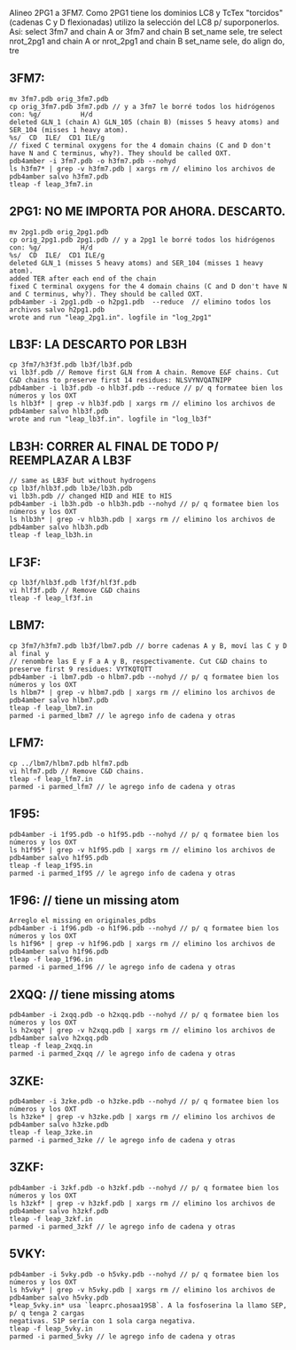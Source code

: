 Alineo 2PG1 a 3FM7. Como 2PG1 tiene los dominios LC8 y TcTex "torcidos"
(cadenas C y D flexionadas) utilizo la selección del LC8 p/ suporponerlos. Asi:
    select 3fm7 and chain A or 3fm7 and chain B
    set_name sele, tre
    select nrot_2pg1 and chain A or nrot_2pg1 and chain B
    set_name sele, do
    align do, tre

3FM7:
-----
    mv 3fm7.pdb orig_3fm7.pdb
    cp orig_3fm7.pdb 3fm7.pdb // y a 3fm7 le borré todos los hidrógenos con: %g/          H/d
    deleted GLN_1 (chain A) GLN_105 (chain B) (misses 5 heavy atoms) and SER_104 (misses 1 heavy atom).
    %s/  CD  ILE/  CD1 ILE/g
    // fixed C terminal oxygens for the 4 domain chains (C and D don't have N and C terminus, why?). They should be called OXT.
    pdb4amber -i 3fm7.pdb -o h3fm7.pdb --nohyd
    ls h3fm7* | grep -v h3fm7.pdb | xargs rm // elimino los archivos de pdb4amber salvo h3fm7.pdb
    tleap -f leap_3fm7.in

2PG1:   NO ME IMPORTA POR AHORA. DESCARTO. 
-----
    mv 2pg1.pdb orig_2pg1.pdb
    cp orig_2pg1.pdb 2pg1.pdb // y a 2pg1 le borré todos los hidrógenos con: %g/          H/d
    %s/  CD  ILE/  CD1 ILE/g
    deleted GLN_1 (misses 5 heavy atoms) and SER_104 (misses 1 heavy atom).
    added TER after each end of the chain
    fixed C terminal oxygens for the 4 domain chains (C and D don't have N and C terminus, why?). They should be called OXT.
    pdb4amber -i 2pg1.pdb -o h2pg1.pdb  --reduce  // elimino todos los archivos salvo h2pg1.pdb
    wrote and run "leap_2pg1.in". logfile in "log_2pg1"

LB3F: LA DESCARTO POR LB3H
-----
    cp 3fm7/h3f3f.pdb lb3f/lb3f.pdb
    vi lb3f.pdb // Remove first GLN from A chain. Remove E&F chains. Cut C&D chains to preserve first 14 residues: NLSVYNVQATNIPP
    pdb4amber -i lb3f.pdb -o hlb3f.pdb --reduce // p/ q formatee bien los números y los OXT
    ls hlb3f* | grep -v hlb3f.pdb | xargs rm // elimino los archivos de pdb4amber salvo hlb3f.pdb
    wrote and run "leap_lb3f.in". logfile in "log_lb3f"

LB3H: CORRER AL FINAL DE TODO P/ REEMPLAZAR A LB3F
-----
    // same as LB3F but without hydrogens
    cp lb3f/hlb3f.pdb lb3e/lb3h.pdb
    vi lb3h.pdb // changed HID and HIE to HIS
    pdb4amber -i lb3h.pdb -o hlb3h.pdb --nohyd // p/ q formatee bien los números y los OXT
    ls hlb3h* | grep -v hlb3h.pdb | xargs rm // elimino los archivos de pdb4amber salvo hlb3h.pdb
    tleap -f leap_lb3h.in

LF3F:
-----
    cp lb3f/hlb3f.pdb lf3f/hlf3f.pdb
    vi hlf3f.pdb // Remove C&D chains
    tleap -f leap_lf3f.in

LBM7:
-----
    cp 3fm7/h3fm7.pdb lb3f/lbm7.pdb // borre cadenas A y B, moví las C y D al final y
    // renombre las E y F a A y B, respectivamente. Cut C&D chains to preserve first 9 residues: VYTKQTQTT
    pdb4amber -i lbm7.pdb -o hlbm7.pdb --nohyd // p/ q formatee bien los números y los OXT
    ls hlbm7* | grep -v hlbm7.pdb | xargs rm // elimino los archivos de pdb4amber salvo hlbm7.pdb
    tleap -f leap_lbm7.in
    parmed -i parmed_lbm7 // le agrego info de cadena y otras

LFM7:
-----
    cp ../lbm7/hlbm7.pdb hlfm7.pdb
    vi hlfm7.pdb // Remove C&D chains.
    tleap -f leap_lfm7.in
    parmed -i parmed_lfm7 // le agrego info de cadena y otras

1F95:
----
    pdb4amber -i 1f95.pdb -o h1f95.pdb --nohyd // p/ q formatee bien los números y los OXT
    ls h1f95* | grep -v h1f95.pdb | xargs rm // elimino los archivos de pdb4amber salvo h1f95.pdb
    tleap -f leap_1f95.in
    parmed -i parmed_1f95 // le agrego info de cadena y otras


1F96: // tiene un missing atom
----
    Arreglo el missing en originales_pdbs
    pdb4amber -i 1f96.pdb -o h1f96.pdb --nohyd // p/ q formatee bien los números y los OXT
    ls h1f96* | grep -v h1f96.pdb | xargs rm // elimino los archivos de pdb4amber salvo h1f96.pdb
    tleap -f leap_1f96.in
    parmed -i parmed_1f96 // le agrego info de cadena y otras


2XQQ: // tiene missing atoms
----
    pdb4amber -i 2xqq.pdb -o h2xqq.pdb --nohyd // p/ q formatee bien los números y los OXT
    ls h2xqq* | grep -v h2xqq.pdb | xargs rm // elimino los archivos de pdb4amber salvo h2xqq.pdb
    tleap -f leap_2xqq.in
    parmed -i parmed_2xqq // le agrego info de cadena y otras

3ZKE:
----
    pdb4amber -i 3zke.pdb -o h3zke.pdb --nohyd // p/ q formatee bien los números y los OXT
    ls h3zke* | grep -v h3zke.pdb | xargs rm // elimino los archivos de pdb4amber salvo h3zke.pdb
    tleap -f leap_3zke.in
    parmed -i parmed_3zke // le agrego info de cadena y otras

3ZKF:
----
    pdb4amber -i 3zkf.pdb -o h3zkf.pdb --nohyd // p/ q formatee bien los números y los OXT
    ls h3zkf* | grep -v h3zkf.pdb | xargs rm // elimino los archivos de pdb4amber salvo h3zkf.pdb
    tleap -f leap_3zkf.in
    parmed -i parmed_3zkf // le agrego info de cadena y otras

5VKY:
----
    pdb4amber -i 5vky.pdb -o h5vky.pdb --nohyd // p/ q formatee bien los números y los OXT
    ls h5vky* | grep -v h5vky.pdb | xargs rm // elimino los archivos de pdb4amber salvo h5vky.pdb
    *leap_5vky.in* usa `leaprc.phosaa19SB`. A la fosfoserina la llamo SEP, p/ q tenga 2 cargas
    negativas. S1P sería con 1 sola carga negativa.
    tleap -f leap_5vky.in
    parmed -i parmed_5vky // le agrego info de cadena y otras

